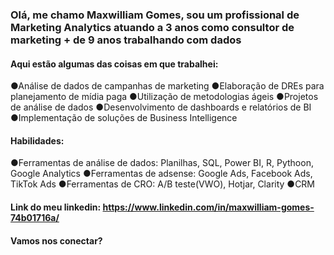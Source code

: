 ### Olá, me chamo Maxwilliam Gomes, sou um profissional de Marketing Analytics atuando a 3 anos como consultor de marketing + de 9 anos trabalhando com dados

#### Aqui estão algumas das coisas em que trabalhei:

●Análise de dados de campanhas de marketing
●Elaboração de DREs para planejamento de mídia paga
●Utilização de metodologias ágeis
●Projetos de análise de dados
●Desenvolvimento de dashboards e relatórios de BI
●Implementação de soluções de Business Intelligence

#### Habilidades:

●Ferramentas de análise de dados: Planilhas, SQL, Power BI, R, Pythoon, Google Analytics
●Ferramentas de adsense: Google Ads, Facebook Ads, TikTok Ads
●Ferramentas de CRO: A/B teste(VWO), Hotjar, Clarity
●CRM

#### Link do meu linkedin: https://www.linkedin.com/in/maxwilliam-gomes-74b01716a/
####  Vamos nos conectar?
